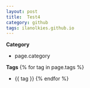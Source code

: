 ```yaml
---
layout: post
title:  Test4
category: github
tags: ilanolkies.github.io
---
```


**Category**
- page.category

**Tags**
{% for tag in page.tags %}
- {{ tag }}
{% endfor %}
